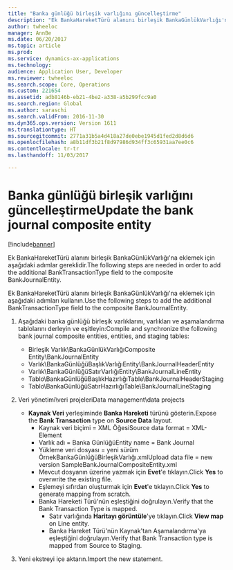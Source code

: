 ```yaml
---
title: "Banka günlüğü birleşik varlığını güncelleştirme"
description: "Ek BankaHareketTürü alanını birleşik BankaGünlükVarlığı'na eklemek için aşağıdaki adımlar gereklidir."
author: twheeloc
manager: AnnBe
ms.date: 06/20/2017
ms.topic: article
ms.prod: 
ms.service: dynamics-ax-applications
ms.technology: 
audience: Application User, Developer
ms.reviewer: twheeloc
ms.search.scope: Core, Operations
ms.custom: 221654
ms.assetid: adb8146b-eb21-4be2-a338-a5b299fcc9a0
ms.search.region: Global
ms.author: saraschi
ms.search.validFrom: 2016-11-30
ms.dyn365.ops.version: Version 1611
ms.translationtype: HT
ms.sourcegitcommit: 2771a31b5a4d418a27de0ebe1945d1fed2d8d6d6
ms.openlocfilehash: a8b11df3b21f8d97986d934ff3c65931aa7ee0c6
ms.contentlocale: tr-tr
ms.lasthandoff: 11/03/2017

---
```


# <a name="update-the-bank-journal-composite-entity"></a><span data-ttu-id="1866f-103">Banka günlüğü birleşik varlığını güncelleştirme</span><span class="sxs-lookup"><span data-stu-id="1866f-103">Update the bank journal composite entity</span></span>

[!include[banner](../includes/banner.md)]


<span data-ttu-id="1866f-104">Ek BankaHareketTürü alanını birleşik BankaGünlükVarlığı'na eklemek için aşağıdaki adımlar gereklidir.</span><span class="sxs-lookup"><span data-stu-id="1866f-104">The following steps are needed in order to add the additional BankTransactionType field to the composite BankJournalEntity.</span></span>

<span data-ttu-id="1866f-105">Ek BankaHareketTürü alanını birleşik BankaGünlükVarlığı'na eklemek için aşağıdaki adımları kullanın.</span><span class="sxs-lookup"><span data-stu-id="1866f-105">Use the following steps to add the additional BankTransactionType field to the composite BankJournalEntity.</span></span>

1.  <span data-ttu-id="1866f-106">Aşağıdaki banka günlüğü birleşik varlıklarını, varlıkları ve aşamalandırma tablolarını derleyin ve eşitleyin:</span><span class="sxs-lookup"><span data-stu-id="1866f-106">Compile and synchronize the following bank journal composite entities, entities, and staging tables:</span></span>
    -   <span data-ttu-id="1866f-107">Birleşik Varlık\\BankaGünlükVarlığı</span><span class="sxs-lookup"><span data-stu-id="1866f-107">Composite Entity\\BankJournalEntity</span></span>
    -   <span data-ttu-id="1866f-108">Varlık\\BankaGünlüğüBaşlıkVarlığı</span><span class="sxs-lookup"><span data-stu-id="1866f-108">Entity\\BankJournalHeaderEntity</span></span>
    -   <span data-ttu-id="1866f-109">Varlık\\BankaGünlüğüSatırVarlığı</span><span class="sxs-lookup"><span data-stu-id="1866f-109">Entity\\BankJournalLineEntity</span></span>
    -   <span data-ttu-id="1866f-110">Tablo\\BankaGünlüğüBaşlıkHazırlığı</span><span class="sxs-lookup"><span data-stu-id="1866f-110">Table\\BankJournalHeaderStaging</span></span>
    -   <span data-ttu-id="1866f-111">Tablo\\BankaGünlüğüSatırHazırlığı</span><span class="sxs-lookup"><span data-stu-id="1866f-111">Table\\BankJournalLineStaging</span></span>

2.  <span data-ttu-id="1866f-112">Veri yönetimi\\veri projeleri</span><span class="sxs-lookup"><span data-stu-id="1866f-112">Data management\\data projects</span></span>
    -   <span data-ttu-id="1866f-113">**Kaynak Veri** yerleşiminde **Banka Hareketi** türünü gösterin.</span><span class="sxs-lookup"><span data-stu-id="1866f-113">Expose the **Bank Transaction** type on **Source Data** layout.</span></span>
        -   <span data-ttu-id="1866f-114">Kaynak veri biçimi = XML Öğesi</span><span class="sxs-lookup"><span data-stu-id="1866f-114">Source data format = XML-Element</span></span>
        -   <span data-ttu-id="1866f-115">Varlık adı = Banka Günlüğü</span><span class="sxs-lookup"><span data-stu-id="1866f-115">Entity name = Bank Journal</span></span>
        -   <span data-ttu-id="1866f-116">Yükleme veri dosyası = yeni sürüm ÖrnekBankaGünlüğüBirleşikVarlığı.xml</span><span class="sxs-lookup"><span data-stu-id="1866f-116">Upload data file = new version SampleBankJournalCompositeEntity.xml</span></span>
        -   <span data-ttu-id="1866f-117">Mevcut dosyanın üzerine yazmak için **Evet**'e tıklayın.</span><span class="sxs-lookup"><span data-stu-id="1866f-117">Click **Yes** to overwrite the existing file.</span></span>
        -   <span data-ttu-id="1866f-118">Eşlemeyi sıfırdan oluşturmak için **Evet**'e tıklayın.</span><span class="sxs-lookup"><span data-stu-id="1866f-118">Click **Yes** to generate mapping from scratch.</span></span>
        -   <span data-ttu-id="1866f-119">Banka Hareketi Türü'nün eşleştiğini doğrulayın.</span><span class="sxs-lookup"><span data-stu-id="1866f-119">Verify that the Bank Transaction Type is mapped.</span></span>
            -   <span data-ttu-id="1866f-120">Satır varlığında **Haritayı görüntüle**'ye tıklayın.</span><span class="sxs-lookup"><span data-stu-id="1866f-120">Click **View map** on Line entity.</span></span>
            -   <span data-ttu-id="1866f-121">Banka Hareket Türü'nün Kaynak'tan Aşamalandırma'ya eşleştiğini doğrulayın.</span><span class="sxs-lookup"><span data-stu-id="1866f-121">Verify that Bank Transaction type is mapped from Source to Staging.</span></span>

3.  <span data-ttu-id="1866f-122">Yeni ekstreyi içe aktarın.</span><span class="sxs-lookup"><span data-stu-id="1866f-122">Import the new statement.</span></span>






